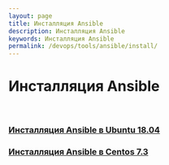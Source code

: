 ```yaml
---
layout: page
title: Инсталляция Ansible
description: Инсталляция Ansible
keywords: Инсталляция Ansible
permalink: /devops/tools/ansible/install/
---
```


# Инсталляция Ansible

<br/>

### [Инсталляция Ansible в Ubuntu 18.04](/devops/tools/ansible/install/ubuntu/)

### [Инсталляция Ansible в Centos 7.3](/devops/tools/ansible/install/centos/)
